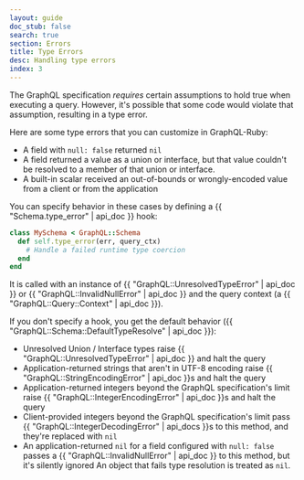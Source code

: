 ```yaml
---
layout: guide
doc_stub: false
search: true
section: Errors
title: Type Errors
desc: Handling type errors
index: 3
---
```


The GraphQL specification _requires_ certain assumptions to hold true when executing a query. However, it's possible that some code would violate that assumption, resulting in a type error.

Here are some type errors that you can customize in GraphQL-Ruby:

- A field with `null: false` returned `nil`
- A field returned a value as a union or interface, but that value couldn't be resolved to a member of that union or interface.
- A built-in scalar received an out-of-bounds or wrongly-encoded value from a client or from the application

You can specify behavior in these cases by defining a {{ "Schema.type_error" | api_doc }} hook:

```ruby
class MySchema < GraphQL::Schema
  def self.type_error(err, query_ctx)
    # Handle a failed runtime type coercion
  end
end
```

It is called with an instance of {{ "GraphQL::UnresolvedTypeError" | api_doc }} or {{ "GraphQL::InvalidNullError" | api_doc }} and the query context (a {{ "GraphQL::Query::Context" |  api_doc }}).

If you don't specify a hook, you get the default behavior ({{ "GraphQL::Schema::DefaultTypeResolve" | api_doc }}):

- Unresolved Union / Interface types raise {{ "GraphQL::UnresolvedTypeError" | api_doc }} and halt the query
- Application-returned strings that aren't in UTF-8 encoding raise {{ "GraphQL::StringEncodingError" | api_doc }}s and halt the query
- Application-returned integers beyond the GraphQL specification's limit raise {{ "GraphQL::IntegerEncodingError" | api_doc }}s and halt the query
- Client-provided integers beyond the GraphQL specification's limit pass {{ "GraphQL::IntegerDecodingError" | api_docs }}s to this method, and they're replaced with `nil`
- An application-returned `nil` for a field configured with `null: false` passes a {{ "GraphQL::InvalidNullError" | api_doc }} to this method, but it's silently ignored
An object that fails type resolution is treated as `nil`.
